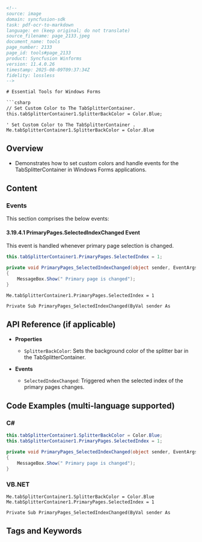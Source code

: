 ```html
<!-- 
source: image
domain: syncfusion-sdk
task: pdf-ocr-to-markdown
language: en (keep original; do not translate)
source_filename: page_2133.jpeg
document_name: tools
page_number: 2133
page_id: tools#page_2133
product: Syncfusion Winforms
version: 11.4.0.26
timestamp: 2025-08-09T09:37:34Z
fidelity: lossless
-->

# Essential Tools for Windows Forms

```csharp
// Set Custom Color to The TabSplitterContainer.
this.tabSplitterContainer1.SplitterBackColor = Color.Blue;
```

```vb.net
' Set Custom Color to The TabSplitterContainer .
Me.tabSplitterContainer1.SplitterBackColor = Color.Blue
```

## Overview
- Demonstrates how to set custom colors and handle events for the TabSplitterContainer in Windows Forms applications.

## Content

### Events
This section comprises the below events:

#### 3.19.4.1 PrimaryPages.SelectedIndexChanged Event
This event is handled whenever primary page selection is changed.

```csharp
this.tabSplitterContainer1.PrimaryPages.SelectedIndex = 1;

private void PrimaryPages_SelectedIndexChanged(object sender, EventArgs e)
{
    MessageBox.Show(" Primary page is changed");
}
```

```vb.net
Me.tabSplitterContainer1.PrimaryPages.SelectedIndex = 1

Private Sub PrimaryPages_SelectedIndexChanged(ByVal sender As
```

## API Reference (if applicable)
- **Properties**
  - `SplitterBackColor`: Sets the background color of the splitter bar in the TabSplitterContainer.

- **Events**
  - `SelectedIndexChanged`: Triggered when the selected index of the primary pages changes.

## Code Examples (multi-language supported)

### C#
```csharp
this.tabSplitterContainer1.SplitterBackColor = Color.Blue;
this.tabSplitterContainer1.PrimaryPages.SelectedIndex = 1;

private void PrimaryPages_SelectedIndexChanged(object sender, EventArgs e)
{
    MessageBox.Show(" Primary page is changed");
}
```

### VB.NET
```vb.net
Me.tabSplitterContainer1.SplitterBackColor = Color.Blue
Me.tabSplitterContainer1.PrimaryPages.SelectedIndex = 1

Private Sub PrimaryPages_SelectedIndexChanged(ByVal sender As
```

## Tags and Keywords
<!-- tags: [Syncfusion Windows Forms, TabSplitterContainer, Events, SelectedIndexChanged] keywords: [tab splitter container, primary pages, selected index changed, color, background color] -->
```